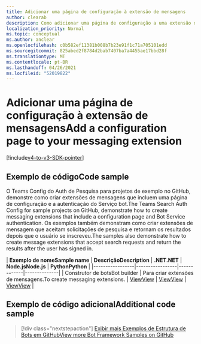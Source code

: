 ```yaml
---
title: Adicionar uma página de configuração à extensão de mensagens
author: clearab
description: Como adicionar uma página de configuração a uma extensão de mensagens
localization_priority: Normal
ms.topic: conceptual
ms.author: anclear
ms.openlocfilehash: c0b582ef11381b008b7b23e91f1c71a705101edd
ms.sourcegitcommit: 825abed2f8784d2bab7407ba7a4455ae17bbd28f
ms.translationtype: MT
ms.contentlocale: pt-BR
ms.lasthandoff: 04/26/2021
ms.locfileid: "52019822"
---
```

# <a name="add-a-configuration-page-to-your-messaging-extension"></a><span data-ttu-id="c0f27-103">Adicionar uma página de configuração à extensão de mensagens</span><span class="sxs-lookup"><span data-stu-id="c0f27-103">Add a configuration page to your messaging extension</span></span>

[!include[v4-to-v3-SDK-pointer](~/includes/v4-to-v3-pointer-me.md)]

## <a name="code-sample"></a><span data-ttu-id="c0f27-104">Exemplo de código</span><span class="sxs-lookup"><span data-stu-id="c0f27-104">Code sample</span></span>

<span data-ttu-id="c0f27-105">O Teams Config do Auth de Pesquisa para projetos de exemplo no GitHub, demonstre como criar extensões de mensagens que incluem uma página de configuração e a autenticação do Serviço bot.</span><span class="sxs-lookup"><span data-stu-id="c0f27-105">The Teams Search Auth Config for sample projects on GitHub, demonstrate how to create messaging extensions that include a configuration page and Bot Service authentication.</span></span> <span data-ttu-id="c0f27-106">Os exemplos também demonstram como criar extensões de mensagem que aceitam solicitações de pesquisa e retornam os resultados depois que o usuário se inscreveu.</span><span class="sxs-lookup"><span data-stu-id="c0f27-106">The samples also demonstrate how to create message extensions that accept search requests and return the results after the user has signed in.</span></span>

| <span data-ttu-id="c0f27-107">**Exemplo de nome**</span><span class="sxs-lookup"><span data-stu-id="c0f27-107">**Sample name**</span></span> | <span data-ttu-id="c0f27-108">**Descrição**</span><span class="sxs-lookup"><span data-stu-id="c0f27-108">**Description**</span></span> | <span data-ttu-id="c0f27-109">**.NET**</span><span class="sxs-lookup"><span data-stu-id="c0f27-109">**.NET**</span></span> | <span data-ttu-id="c0f27-110">**Node.js**</span><span class="sxs-lookup"><span data-stu-id="c0f27-110">**Node.js**</span></span> | <span data-ttu-id="c0f27-111">**Python**</span><span class="sxs-lookup"><span data-stu-id="c0f27-111">**Python**</span></span> |
|-----------------|-----------------|-------------|--------------|
| <span data-ttu-id="c0f27-112">Construtor de bots</span><span class="sxs-lookup"><span data-stu-id="c0f27-112">Bot builder</span></span> | <span data-ttu-id="c0f27-113">Para criar extensões de mensagens.</span><span class="sxs-lookup"><span data-stu-id="c0f27-113">To create messaging extensions.</span></span> | [<span data-ttu-id="c0f27-114">View</span><span class="sxs-lookup"><span data-stu-id="c0f27-114">View</span></span>](https://github.com/microsoft/BotBuilder-Samples/tree/master/samples/csharp_dotnetcore/52.teams-messaging-extensions-search-auth-config) | [<span data-ttu-id="c0f27-115">View</span><span class="sxs-lookup"><span data-stu-id="c0f27-115">View</span></span>](https://github.com/microsoft/BotBuilder-Samples/tree/master/samples/javascript_nodejs/52.teams-messaging-extensions-search-auth-config) | [<span data-ttu-id="c0f27-116">View</span><span class="sxs-lookup"><span data-stu-id="c0f27-116">View</span></span>]( https://github.com/microsoft/BotBuilder-Samples/tree/main/samples/python/50.teams-messaging-extension-search) |

## <a name="additional-code-sample"></a><span data-ttu-id="c0f27-117">Exemplo de código adicional</span><span class="sxs-lookup"><span data-stu-id="c0f27-117">Additional code sample</span></span>

> [!div class="nextstepaction"]
> [<span data-ttu-id="c0f27-118">Exibir mais Exemplos de Estrutura de Bots em GitHub</span><span class="sxs-lookup"><span data-stu-id="c0f27-118">View more Bot Framework Samples on GitHub</span></span>](https://github.com/microsoft/BotBuilder-Samples)
